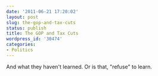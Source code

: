 ```yaml
---
date: '2011-06-21 17:20:02'
layout: post
slug: the-gop-and-tax-cuts
status: publish
title: The GOP and Tax Cuts
wordpress_id: '30474'
categories:
- Politics
---
```


And what they haven't learned.  Or is that, "refuse" to learn.
